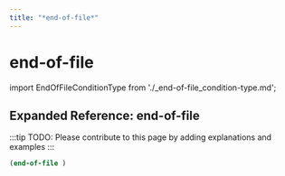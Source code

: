 ```yaml
---
title: "*end-of-file*"
---
```


# end-of-file

import EndOfFileConditionType from './_end-of-file_condition-type.md';

<EndOfFileConditionType />

## Expanded Reference: end-of-file

:::tip
TODO: Please contribute to this page by adding explanations and examples
:::

```lisp
(end-of-file )
```
